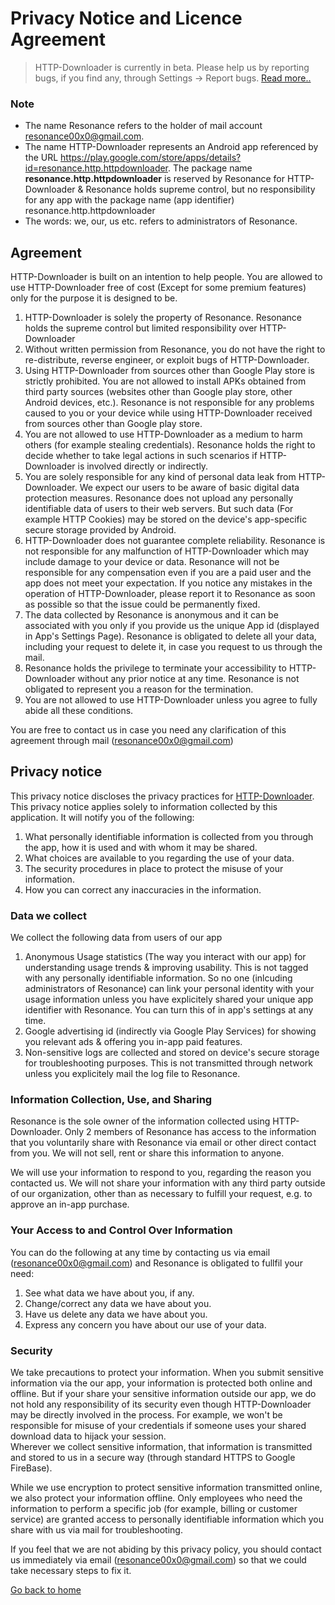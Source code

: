 # Privacy Notice and Licence Agreement

>HTTP-Downloader is currently in beta. Please help us by reporting bugs, if you find any, through Settings -> Report bugs. [Read more..](https://resonance00x0.github.io/http-downloader/report-bugs)

### Note
 - The name Resonance refers to the holder of mail account resonance00x0@gmail.com.
 - The name HTTP-Downloader represents an Android app referenced by the URL https://play.google.com/store/apps/details?id=resonance.http.httpdownloader. The package name **resonance.http.httpdownloader** is reserved by Resonance for HTTP-Downloader & Resonance holds supreme control, but no responsibility for any app with the package name (app identifier) resonance.http.httpdownloader
 - The words: we, our, us etc. refers to administrators of Resonance.

## Agreement
HTTP-Downloader is built on an intention to help people. You are allowed to use HTTP-Downloader free of cost (Except for some premium features) only for the purpose it is designed to be.
1. HTTP-Downloader is solely the property of Resonance. Resonance holds the supreme control but limited responsibility over HTTP-Downloader
2. Without written permission from Resonance, you do not have the right to re-distribute, reverse engineer, or exploit bugs of HTTP-Downloader. 
3. Using HTTP-Downloader from sources other than Google Play store is strictly prohibited. You are not allowed to install APKs obtained from third party sources (websites other than Google play store, other Android devices, etc.). Resonance is not responsible for any problems caused to you or your device while using HTTP-Downloader received from sources other than Google play store.
4. You are not allowed to use HTTP-Downloader as a medium to harm others (for example stealing credentials). Resonance holds the right to decide whether to take legal actions in such scenarios if HTTP-Downloader is involved directly or indirectly.
5. You are solely responsible for any kind of personal data leak from HTTP-Downloader. We expect our users to be aware of basic digital data protection measures. Resonance does not upload any personally identifiable data of users to their web servers. But such data (For example HTTP Cookies) may be stored on the device's app-specific secure storage provided by Android.
6. HTTP-Downloader does not guarantee complete reliability. Resonance is not responsible for any malfunction of HTTP-Downloader which may include damage to your device or data. Resonance will not be responsible for any compensation even if you are a paid user and the app does not meet your expectation. If you notice any mistakes in the operation of HTTP-Downloader, please report it to Resonance as soon as possible so that the issue could be permanently fixed.
7. The data collected by Resonance is anonymous and it can be associated with you only if you provide us the unique App id (displayed in App's Settings Page). Resonance is obligated to delete all your data, including your request to delete it, in case you request to us through the mail.
8. Resonance holds the privilege to terminate your accessibility to HTTP-Downloader without any prior notice at any time. Resonance is not obligated to represent you a reason for the termination.
9. You are not allowed to use HTTP-Downloader unless you agree to fully abide all these conditions.

You are free to contact us in case you need any clarification of this agreement through mail (resonance00x0@gmail.com)

## Privacy notice
This privacy notice discloses the privacy practices for [HTTP-Downloader](https://play.google.com/store/apps/details?id=resonance.http.httpdownloader). This privacy notice applies solely to information collected by this application. It will notify you of the following:
1. What personally identifiable information is collected from you through the app, how it is used and with whom it may be shared.
2. What choices are available to you regarding the use of your data.
3. The security procedures in place to protect the misuse of your information.
4. How you can correct any inaccuracies in the information.

### Data we collect
We collect the following data from users of our app
1. Anonymous Usage statistics (The way you interact with our app) for understanding usage trends & improving usability. This is not tagged with any personally identifiable information. So no one (inlcuding administrators of Resonance) can link your personal identity with your usage information unless you have explicitely shared your unique app identifier with Resonance. You can turn this of in app's settings at any time.
2. Google advertising id (indirectly via Google Play Services) for showing you relevant ads & offering you in-app paid features.
3. Non-sensitive logs are collected and stored on device's secure storage for troubleshooting purposes. This is not transmitted through network unless you explicitely mail the log file to Resonance.

### Information Collection, Use, and Sharing
Resonance is the sole owner of the information collected using HTTP-Downloader. Only 2 members of Resonance has access to the information that you voluntarily share with Resonance via email or other direct contact from you. We will not sell, rent or share this information to anyone.

We will use your information to respond to you, regarding the reason you contacted us. We will not share your information with any third party outside of our organization, other than as necessary to fulfill your request, e.g. to approve an in-app purchase.

### Your Access to and Control Over Information
You can do the following at any time by contacting us via email (resonance00x0@gmail.com) and Resonance is obligated to fullfil your need:
1. See what data we have about you, if any.
2. Change/correct any data we have about you.
3. Have us delete any data we have about you.
4. Express any concern you have about our use of your data.

### Security
We take precautions to protect your information. When you submit sensitive information via the our app, your information is protected both online and offline. But if your share your sensitive information outside our app, we do not hold any responsibility of its security even though HTTP-Downloader may be directly involved in the process. For example, we won't be responsible for misuse of your credentials if someone uses your shared download data to hijack your session.<br>
Wherever we collect sensitive information, that information is transmitted and stored to us in a secure way (through standard HTTPS to Google FireBase).

While we use encryption to protect sensitive information transmitted online, we also protect your information offline. Only employees who need the information to perform a specific job (for example, billing or customer service) are granted access to personally identifiable information which you share with us via mail for troubleshooting.

If you feel that we are not abiding by this privacy policy, you should contact us immediately via email (resonance00x0@gmail.com) so that we could take necessary steps to fix it.

[Go back to home](https://resonance00x0.github.io/http-downloader/)
